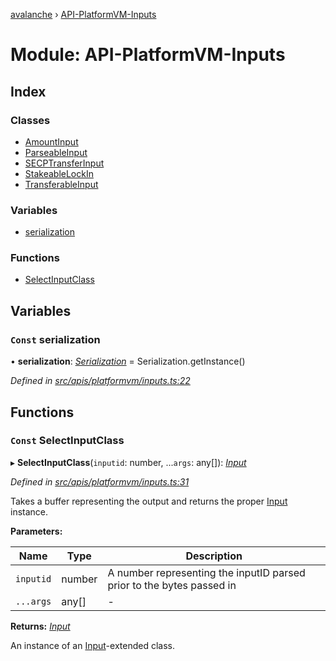 [avalanche](../README.md) › [API-PlatformVM-Inputs](api_platformvm_inputs.md)

# Module: API-PlatformVM-Inputs

## Index

### Classes

* [AmountInput](../classes/api_platformvm_inputs.amountinput.md)
* [ParseableInput](../classes/api_platformvm_inputs.parseableinput.md)
* [SECPTransferInput](../classes/api_platformvm_inputs.secptransferinput.md)
* [StakeableLockIn](../classes/api_platformvm_inputs.stakeablelockin.md)
* [TransferableInput](../classes/api_platformvm_inputs.transferableinput.md)

### Variables

* [serialization](api_platformvm_inputs.md#const-serialization)

### Functions

* [SelectInputClass](api_platformvm_inputs.md#const-selectinputclass)

## Variables

### `Const` serialization

• **serialization**: *[Serialization](../classes/utils_serialization.serialization.md)* = Serialization.getInstance()

*Defined in [src/apis/platformvm/inputs.ts:22](https://github.com/ava-labs/avalanchejs/blob/598fbcc/src/apis/platformvm/inputs.ts#L22)*

## Functions

### `Const` SelectInputClass

▸ **SelectInputClass**(`inputid`: number, ...`args`: any[]): *[Input](../classes/common_inputs.input.md)*

*Defined in [src/apis/platformvm/inputs.ts:31](https://github.com/ava-labs/avalanchejs/blob/598fbcc/src/apis/platformvm/inputs.ts#L31)*

Takes a buffer representing the output and returns the proper [Input](../classes/common_inputs.input.md) instance.

**Parameters:**

Name | Type | Description |
------ | ------ | ------ |
`inputid` | number | A number representing the inputID parsed prior to the bytes passed in  |
`...args` | any[] | - |

**Returns:** *[Input](../classes/common_inputs.input.md)*

An instance of an [Input](../classes/common_inputs.input.md)-extended class.
